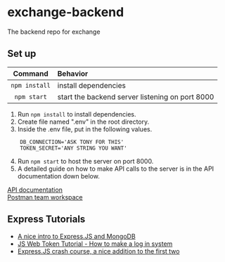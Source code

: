 # exchange-backend

The backend repo for exchange

## Set up

|    Command    | Behavior                                        |
| :-----------: | :---------------------------------------------- |
| `npm install` | install dependencies                            |
|  `npm start`  | start the backend server listening on port 8000 |

1.   Run ``npm install`` to install dependencies.
2.   Create file named ".env" in the root directory.
3.   Inside the .env file, put in the following values.  
```
    DB_CONNECTION='ASK TONY FOR THIS'
    TOKEN_SECRET='ANY STRING YOU WANT'
```  
4.   Run ``npm start`` to host the server on port 8000.  
5.   A detailed guide on how to make API calls to the server is in the API documentation down below.

[API documentation](APIs.md)  
[Postman team workspace](https://app.getpostman.com/join-team?invite_code=1605a9ec2a64d98f5ebc7b1dc347c16b)  

## Express Tutorials

-   [A nice intro to Express.JS and MongoDB](https://youtu.be/vjf774RKrLc)
-   [JS Web Token Tutorial - How to make a log in system](https://youtu.be/2jqok-WgelI)
-   [Express.JS crash course, a nice addition to the first two](https://youtu.be/L72fhGm1tfE)
